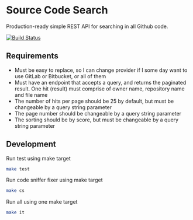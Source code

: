 # Source Code Search

Production-ready simple REST API for searching in all Github code.

[![Build Status](https://api.travis-ci.org/brzuchal/source-code-search.svg?branch=master)](https://travis-ci.org/brzuchal/source-code-search)

## Requirements

* Must be easy to replace, so I can change provider if I some day want to use GitLab or Bitbucket, or all of them
* Must have an endpoint that accepts a query, and returns the paginated result. One hit (result) must comprise of owner name, repository name and file name
* The number of hits per page should be 25 by default, but must be changeable by a query string parameter
* The page number should be changeable by a query string parameter
* The sorting should be by score, but must be changeable by a query string parameter

## Development

Run test using make target
```bash
make test
```

Run code sniffer fixer using make target
```bash
make cs
```

Run all using one make target
```bash
make it
```
